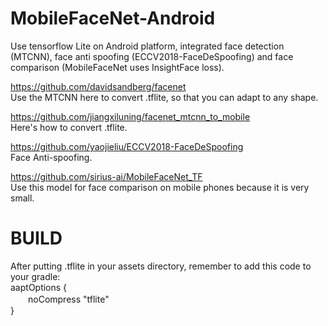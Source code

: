 # MobileFaceNet-Android
Use tensorflow Lite on Android platform, integrated face detection (MTCNN), face anti spoofing (ECCV2018-FaceDeSpoofing) and face comparison (MobileFaceNet uses InsightFace loss).

https://github.com/davidsandberg/facenet  
Use the MTCNN here to convert .tflite, so that you can adapt to any shape.  
  
https://github.com/jiangxiluning/facenet_mtcnn_to_mobile  
Here's how to convert .tflite.  
  
https://github.com/yaojieliu/ECCV2018-FaceDeSpoofing  
Face Anti-spoofing.  
  
https://github.com/sirius-ai/MobileFaceNet_TF  
Use this model for face comparison on mobile phones because it is very small.  
  
# BUILD
After putting .tflite in your assets directory, remember to add this code to your gradle:  
aaptOptions {  
　　noCompress "tflite"  
}  
